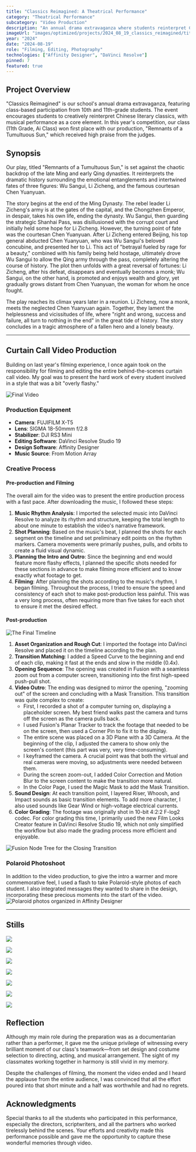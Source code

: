```yaml
---
title: "Classics Reimagined: A Theatrical Performance"
category: "Theatrical Performance"
subcategory: "Video Production"
description: "An annual drama extravaganza where students reinterpret Chinese literary classics, featuring our award-winning play."
imageUrl: "images/optimized/projects/2024_08_19_classics_reimagined/titlecard.webp"
year: "2024"
date: "2024-08-19"
role: "Filming, Editing, Photography"
technologies: ["Affinity Designer", "DaVinci Resolve"]
pinned: 7
featured: true
---
```


## Project Overview
"Classics Reimagined" is our school's annual drama extravaganza, featuring class-based participation from 10th and 11th-grade students. The event encourages students to creatively reinterpret Chinese literary classics, with musical performance as a core element. In this year's competition, our class (11th Grade, Ai Class) won first place with our production, "Remnants of a Tumultuous Sun," which received high praise from the judges.

## Synopsis

Our play, titled "Remnants of a Tumultuous Sun," is set against the chaotic backdrop of the late Ming and early Qing dynasties. It reinterprets the dramatic history surrounding the emotional entanglements and intertwined fates of three figures: Wu Sangui, Li Zicheng, and the famous courtesan Chen Yuanyuan.

The story begins at the end of the Ming Dynasty. The rebel leader Li Zicheng's army is at the gates of the capital, and the Chongzhen Emperor, in despair, takes his own life, ending the dynasty. Wu Sangui, then guarding the strategic Shanhai Pass, was disillusioned with the corrupt court and initially held some hope for Li Zicheng. However, the turning point of fate was the courtesan Chen Yuanyuan. After Li Zicheng entered Beijing, his top general abducted Chen Yuanyuan, who was Wu Sangui's beloved concubine, and presented her to Li. This act of "betrayal fueled by rage for a beauty," combined with his family being held hostage, ultimately drove Wu Sangui to allow the Qing army through the pass, completely altering the course of history. The plot then unfolds with a great reversal of fortunes: Li Zicheng, after his defeat, disappears and eventually becomes a monk; Wu Sangui, on the other hand, is promoted and enjoys wealth and glory, yet gradually grows distant from Chen Yuanyuan, the woman for whom he once fought.

The play reaches its climax years later in a reunion. Li Zicheng, now a monk, meets the neglected Chen Yuanyuan again. Together, they lament the helplessness and vicissitudes of life, where "right and wrong, success and failure, all turn to nothing in the end" in the great tide of history. The story concludes in a tragic atmosphere of a fallen hero and a lonely beauty.

---
## Curtain Call Video Production
Building on last year's filming experience, I once again took on the responsibility for filming and editing the entire behind-the-scenes curtain call video. My goal was to present the hard work of every student involved in a style that was a bit "overly flashy."

![Final Video](https://drive.google.com/file/d/1aGQ9TryQcT7zw273gwb_uJrxAr64fmaa/view?usp=sharing)

### Production Equipment
- **Camera**: FUJIFILM X-T5
- **Lens**: SIGMA 18-50mmm f/2.8
- **Stabilizer**: DJI RS3 Mini
- **Editing Software**: DaVinci Resolve Studio 19
- **Design Software**: Affinity Designer
- **Music Source**: From Motion Array

### Creative Process
#### Pre-production and Filming
The overall aim for the video was to present the entire production process with a fast pace. After downloading the music, I followed these steps:
1.  **Music Rhythm Analysis**: I imported the selected music into DaVinci Resolve to analyze its rhythm and structure, keeping the total length to about one minute to establish the video's narrative framework.
2.  **Shot Planning**: Based on the music's beat, I planned the shots for each segment on the timeline and set preliminary edit points on the rhythm markers. Camera movements were primarily pushes, pulls, and orbits to create a fluid visual dynamic.
3.  **Planning the Intro and Outro**: Since the beginning and end would feature more flashy effects, I planned the specific shots needed for these sections in advance to make filming more efficient and to know exactly what footage to get.
4.  **Filming**: After planning the shots according to the music's rhythm, I began filming. Throughout the process, I tried to ensure the speed and consistency of each shot to make post-production less painful. This was a very long process, often requiring more than five takes for each shot to ensure it met the desired effect.

#### Post-production
![The Final Timeline](images/optimized/projects/2024_08_19_classics_reimagined/full_timeline.webp)
1.  **Asset Organization and Rough Cut**: I imported the footage into DaVinci Resolve and placed it on the timeline according to the plan.
2.  **Transition Matching**: I added a Speed Curve to the beginning and end of each clip, making it fast at the ends and slow in the middle (0.4x).
3.  **Opening Sequence**: The opening was created in Fusion with a seamless zoom out from a computer screen, transitioning into the first high-speed push-pull shot.
4.  **Video Outro**: The ending was designed to mirror the opening, "zooming out" of the screen and concluding with a Mask Transition. This transition was quite complex to create:
    - First, I recorded a shot of a computer turning on, displaying a placeholder screen. My best friend walks past the camera and turns off the screen as the camera pulls back.
    - I used Fusion's Planar Tracker to track the footage that needed to be on the screen, then used a Corner Pin to fix it to the display.
    - The entire scene was placed on a 3D Plane with a 3D Camera. At the beginning of the clip, I adjusted the camera to show only the screen's content (this part was very, very time-consuming).
    - I keyframed the camera. A crucial point was that both the virtual and real cameras were moving, so adjustments were needed between them.
    - During the screen zoom-out, I added Color Correction and Motion Blur to the screen content to make the transition more natural.
    - In the Color Page, I used the Magic Mask to add the Mask Transition.
5.  **Sound Design**: At each transition point, I layered Riser, Whoosh, and Impact sounds as basic transition elements. To add more character, I also used sounds like Gear Wind or high-voltage electrical currents.
6.  **Color Grading**: The footage was originally shot in 10-bit 4:2:2 F-log2 codec. For color grading this time, I primarily used the new Film Looks Creator feature in DaVinci Resolve Studio 19, which not only simplified the workflow but also made the grading process more efficient and enjoyable.

![Fusion Node Tree for the Closing Transition](images/optimized/projects/2024_08_19_classics_reimagined/closing_squence_fusion_comp.webp)

### Polaroid Photoshoot
In addition to the video production, to give the intro a warmer and more commemorative feel, I used a flash to take Polaroid-style photos of each student. I also integrated messages they wanted to share in the design, incorporating these precious moments into the start of the video.
![Polaroid photos organized in Affinity Designer](images/optimized/projects/2024_08_19_classics_reimagined/polaroid_design.webp)

---
## Stills

![](images/optimized/projects/2024_08_19_classics_reimagined/_DSF3005%2086%20Edited.webp)

![](images/optimized/projects/2024_08_19_classics_reimagined/_DSF3072%2090%20Edited.webp)

![](images/optimized/projects/2024_08_19_classics_reimagined/DSCF1949%206%20Edited.webp)

![](images/optimized/projects/2024_08_19_classics_reimagined/DSCF2915%2024%20Edited.webp)

![](images/optimized/projects/2024_08_19_classics_reimagined/DSCF2930%2029%20Edited.webp)

![](images/optimized/projects/2024_08_19_classics_reimagined/DSCF4477%2018%20Edited.webp)

![](images/optimized/projects/2024_08_19_classics_reimagined/DSCF4551%2022%20Edited.webp)

## Reflection
Although my main role during the preparation was as a documentarian rather than a performer, it gave me the unique privilege of witnessing every brilliant moment of our class's teamwork—from set design and costume selection to directing, acting, and musical arrangement. The sight of my classmates working together in harmony is still vivid in my memory.

Despite the challenges of filming, the moment the video ended and I heard the applause from the entire audience, I was convinced that all the effort poured into that short minute and a half was worthwhile and had no regrets.


## Acknowledgments
Special thanks to all the students who participated in this performance, especially the directors, scriptwriters, and all the partners who worked tirelessly behind the scenes. Your efforts and creativity made this performance possible and gave me the opportunity to capture these wonderful memories through video.